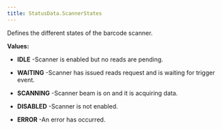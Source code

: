 ```yaml
---
title: StatusData.ScannerStates
---
```


Defines the different states of the barcode scanner.

**Values:**

* **IDLE** -Scanner is enabled but no reads are pending.

* **WAITING** -Scanner has issued reads request and is waiting for trigger event.

* **SCANNING** -Scanner beam is on and it is acquiring data.

* **DISABLED** -Scanner is not enabled.

* **ERROR** -An error has occurred.


